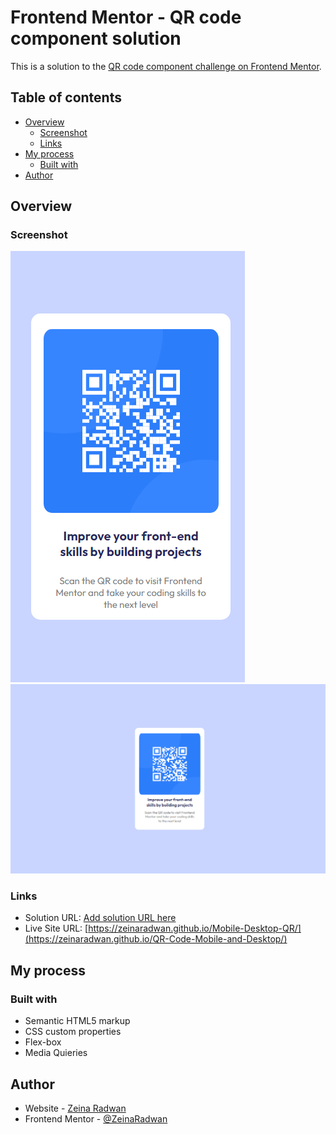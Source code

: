 # Frontend Mentor - QR code component solution

This is a solution to the [QR code component challenge on Frontend Mentor](https://www.frontendmentor.io/challenges/qr-code-component-iux_sIO_H). 

## Table of contents

- [Overview](#overview)
  - [Screenshot](#screenshot)
  - [Links](#links)
- [My process](#my-process)
  - [Built with](#built-with)
- [Author](#author)


## Overview

### Screenshot

![](Images/Mobile-Screenshot.png)
![](Images/Desktop-Screenshot.png)


### Links

- Solution URL: [Add solution URL here](https://your-solution-url.com)
- Live Site URL: [https://zeinaradwan.github.io/Mobile-Desktop-QR/](https://zeinaradwan.github.io/QR-Code-Mobile-and-Desktop/)

## My process

### Built with

- Semantic HTML5 markup
- CSS custom properties
- Flex-box
- Media Quieries 



## Author

- Website - [Zeina Radwan](https://www.your-site.com)
- Frontend Mentor - [@ZeinaRadwan](https://www.frontendmentor.io/profile/ZeinaRadwan)



